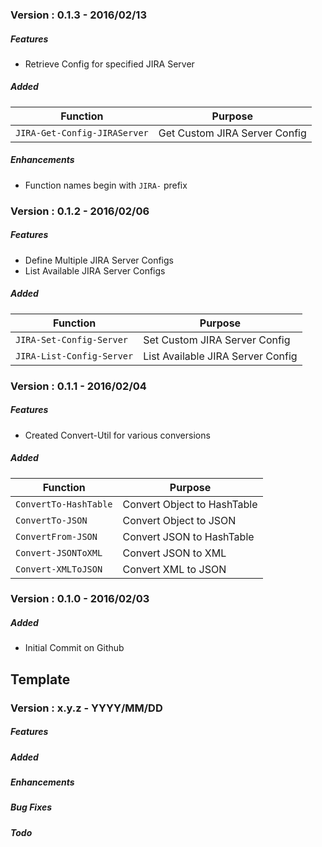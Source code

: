 ### Version : 0.1.3 - 2016/02/13

##### Features
- Retrieve Config for specified JIRA Server

##### Added
|Function|Purpose|
|---|---|
|`JIRA-Get-Config-JIRAServer`|Get Custom JIRA Server Config|

##### Enhancements
- Function names begin with `JIRA-` prefix

### Version : 0.1.2 - 2016/02/06

##### Features
- Define Multiple JIRA Server Configs
- List Available JIRA Server Configs

##### Added
|Function|Purpose|
|---|---|
|`JIRA-Set-Config-Server`|Set Custom JIRA Server Config|
|`JIRA-List-Config-Server`|List Available JIRA Server Config|

### Version : 0.1.1 - 2016/02/04

##### Features
- Created Convert-Util for various conversions

##### Added
|Function|Purpose|
|---|---|
|`ConvertTo-HashTable`|Convert Object to HashTable|
|`ConvertTo-JSON`|Convert Object to JSON|
|`ConvertFrom-JSON`|Convert JSON to HashTable|
|`Convert-JSONToXML`|Convert JSON to XML|
|`Convert-XMLToJSON`|Convert XML to JSON|

### Version : 0.1.0 - 2016/02/03

##### Added
- Initial Commit on Github

## Template

### Version : x.y.z - YYYY/MM/DD
##### Features
##### Added
##### Enhancements
##### Bug Fixes
##### Todo
